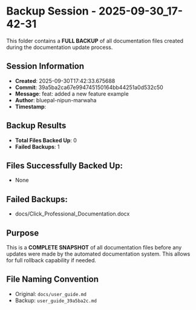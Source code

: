 # Backup Session - 2025-09-30_17-42-31

This folder contains a **FULL BACKUP** of all documentation files created during the documentation update process.

## Session Information
- **Created**: 2025-09-30T17:42:33.675688
- **Commit**: 39a5ba2ca67e994745150164bb44251a0d532c50
- **Message**: feat: added a new feature example
- **Author**: bluepal-nipun-marwaha
- **Timestamp**: 

## Backup Results
- **Total Files Backed Up**: 0
- **Failed Backups**: 1

## Files Successfully Backed Up:
- None

## Failed Backups:
- docs/Click_Professional_Documentation.docx

## Purpose
This is a **COMPLETE SNAPSHOT** of all documentation files before any updates were made by the automated documentation system. This allows for full rollback capability if needed.

## File Naming Convention
- Original: `docs/user_guide.md`
- Backup: `user_guide_39a5ba2c.md`
